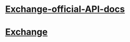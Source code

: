 # [Exchange-official-API-docs](https://github.com/exchange-doc/api/blob/master/api/us_en/api_doc_en.md)

# [Exchange](https://github.com/exchange-doc/api/blob/master/api/zh_cn/api_doc_cn.md)
